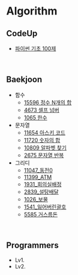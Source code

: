 # Algorithm
## CodeUp
- [파이썬 기초 100제](https://codeup.kr/problemsetsol.php?psid=33)

<br>

## Baekjoon
- 함수
  - [15596 정수 N개의 합](https://www.acmicpc.net/problem/15596)
  - [4673 셀프 넘버](https://www.acmicpc.net/problem/4673)
  - [1065 한수](https://www.acmicpc.net/problem/1065)
- 문자열
  - [11654 아스키 코드](https://www.acmicpc.net/problem/11654)
  - [11720 숫자의 합](https://www.acmicpc.net/problem/11720)
  - [10809 알파벳 찾기](https://www.acmicpc.net/problem/10809)
  - [2675 문자열 반복](https://www.acmicpc.net/problem/2675)
- 그리디
  - [11047_동전0](https://www.acmicpc.net/problem/11047)
  - [11399_ATM](https://www.acmicpc.net/problem/11399)
  - [1931_회의실배정](https://www.acmicpc.net/problem/1931)
  - [2839_설탕배달](https://www.acmicpc.net/problem/2839)
  - [1026_보물](https://www.acmicpc.net/problem/1026)
  - [1541_잃어버린괄호](https://www.acmicpc.net/problem/1541)
  - [5585 거스름돈](https://www.acmicpc.net/problem/5585)
<br>



## Programmers
- Lv1.
- Lv2.

